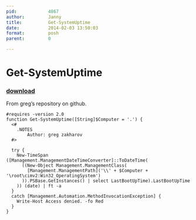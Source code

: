 ```yaml
---
pid:            4867
author:         Janny
title:          Get-SystemUptime
date:           2014-02-03 13:50:03
format:         posh
parent:         0

---
```


# Get-SystemUptime

### [download](//scripts/4867.ps1)

From greg’s repository on github.

```posh
#requires -version 2.0
function Get-SystemUptime([String]$Computer = '.') {
  <#
    .NOTES
        Author: greg zakharov
  #>
  
  try {
    New-TimeSpan ([Management.ManagementDateTimeConverter]::ToDateTime(
      ((New-Object Management.ManagementClass(
        [Management.ManagementPath]('\\' + $Computer + '\root\cimv2:Win32_OperatingSystem')
      )).PSBase.GetInstances() | select LastBootUpTime).LastBootUpTime
    )) (date) | ft -a
  }
  catch [Management.Automation.MethodInvocationException] {
    Write-Host Access denied. -fo Red
  }
}
```
